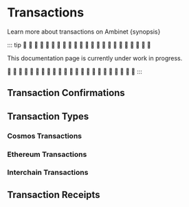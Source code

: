 <!--
order: 1
-->

# Transactions

Learn more about transactions on Ambinet {synopsis}

::: tip
🚧 🚧 🚧 🚧 🚧 🚧 🚧 🚧 🚧 🚧 🚧 🚧 🚧 🚧 🚧 🚧 🚧 🚧 🚧 🚧 🚧 🚧 🚧

This documentation page is currently under work in progress.

🚧 🚧 🚧 🚧 🚧 🚧 🚧 🚧 🚧 🚧 🚧 🚧 🚧 🚧 🚧 🚧 🚧 🚧 🚧 🚧 🚧 🚧 🚧
:::

<!-- 
TODO: explain what transactions are on Ambinet and blockchains. 
Explain that transactions can be identified by hashes and that they can 
contain multiple messages. Why can transactions fail? 

Explain that transactions can interoperate with other blockchains.
-->

## Transaction Confirmations

<!-- TODO: why are Ethereum transactions different than Cosmos -->

## Transaction Types

<!-- TODO: explain which transactions types does Ambinet support (i.e modules and changes) and provide a few examples. -->

<!-- TODO: why are Ethereum transactions different than Cosmos -->

### Cosmos Transactions

### Ethereum Transactions

<!-- TODO: transactions that interact with the EVM -->

### Interchain Transactions

<!-- TODO: transactions that use IBC or bridges to send them to other chains -->

## Transaction Receipts

<!-- TODO: explain Ethereum transaction receipts -->
